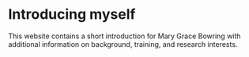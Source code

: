# Introducing myself

This website contains a short introduction for Mary Grace Bowring with additional information on background, training, and research interests.

